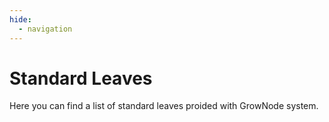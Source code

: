 ```yaml
---
hide:
  - navigation
---  
```


# Standard Leaves

Here you can find a list of standard leaves proided with GrowNode system.
